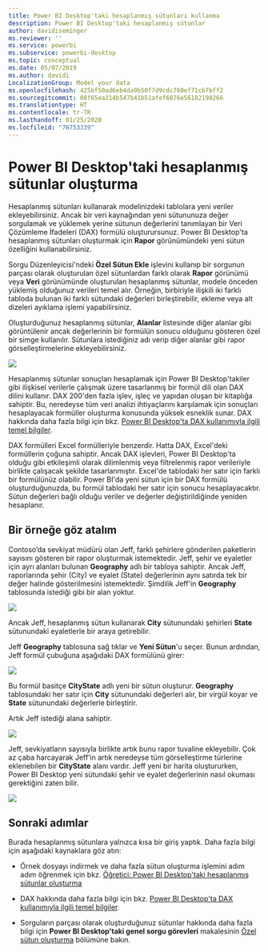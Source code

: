 ```yaml
---
title: Power BI Desktop'taki hesaplanmış sütunları kullanma
description: Power BI Desktop'taki hesaplanmış sütunlar
author: davidiseminger
ms.reviewer: ''
ms.service: powerbi
ms.subservice: powerbi-desktop
ms.topic: conceptual
ms.date: 05/07/2019
ms.author: davidi
LocalizationGroup: Model your data
ms.openlocfilehash: 425bf50ad6eb4da9b50f7d9cdc760ef71cb7bff2
ms.sourcegitcommit: 08f65ea314b547b41b51afef6876e56182190266
ms.translationtype: HT
ms.contentlocale: tr-TR
ms.lasthandoff: 01/25/2020
ms.locfileid: "76753339"
---
```

# <a name="create-calculated-columns-in-power-bi-desktop"></a>Power BI Desktop'taki hesaplanmış sütunlar oluşturma
Hesaplanmış sütunları kullanarak modelinizdeki tablolara yeni veriler ekleyebilirsiniz. Ancak bir veri kaynağından yeni sütununuza değer sorgulamak ve yüklemek yerine sütunun değerlerini tanımlayan bir Veri Çözümleme İfadeleri (DAX) formülü oluşturursunuz. Power BI Desktop'ta hesaplanmış sütunları oluşturmak için **Rapor** görünümündeki yeni sütun özelliğini kullanabilirsiniz.

Sorgu Düzenleyicisi'ndeki **Özel Sütun Ekle** işlevini kullanıp bir sorgunun parçası olarak oluşturulan özel sütunlardan farklı olarak **Rapor** görünümü veya **Veri** görünümünde oluşturulan hesaplanmış sütunlar, modele önceden yüklemiş olduğunuz verileri temel alır. Örneğin, birbiriyle ilişkili iki farklı tabloda bulunan iki farklı sütundaki değerleri birleştirebilir, ekleme veya alt dizeleri ayıklama işlemi yapabilirsiniz.

Oluşturduğunuz hesaplanmış sütunlar, **Alanlar** listesinde diğer alanlar gibi görüntülenir ancak değerlerinin bir formülün sonucu olduğunu gösteren özel bir simge kullanılır. Sütunlara istediğiniz adı verip diğer alanlar gibi rapor görselleştirmelerine ekleyebilirsiniz.

![](media/desktop-calculated-columns/calccolinpbid_fields.png)

Hesaplanmış sütunlar sonuçları hesaplamak için Power BI Desktop'takiler gibi ilişkisel verilerle çalışmak üzere tasarlanmış bir formül dili olan DAX dilini kullanır. DAX 200'den fazla işlev, işleç ve yapıdan oluşan bir kitaplığa sahiptir. Bu, neredeyse tüm veri analizi ihtiyaçlarını karşılamak için sonuçları hesaplayacak formüller oluşturma konusunda yüksek esneklik sunar. DAX hakkında daha fazla bilgi için bkz. [Power BI Desktop'ta DAX kullanımıyla ilgili temel bilgiler](desktop-quickstart-learn-dax-basics.md).

DAX formülleri Excel formülleriyle benzerdir. Hatta DAX, Excel'deki formüllerin çoğuna sahiptir. Ancak DAX işlevleri, Power BI Desktop'ta olduğu gibi etkileşimli olarak dilimlenmiş veya filtrelenmiş rapor verileriyle birlikte çalışacak şekilde tasarlanmıştır. Excel'de tablodaki her satır için farklı bir formülünüz olabilir. Power BI'da yeni sütun için bir DAX formülü oluşturduğunuzda, bu formül tablodaki her satır için sonucu hesaplayacaktır. Sütun değerleri bağlı olduğu veriler ve değerler değiştirildiğinde yeniden hesaplanır.

## <a name="lets-look-at-an-example"></a>Bir örneğe göz atalım
Contoso’da sevkiyat müdürü olan Jeff, farklı şehirlere gönderilen paketlerin sayısını gösteren bir rapor oluşturmak istemektedir. Jeff, şehir ve eyaletler için ayrı alanları bulunan **Geography** adlı bir tabloya sahiptir. Ancak Jeff, raporlarında şehir (City) ve eyalet (State) değerlerinin aynı satırda tek bir değer halinde gösterilmesini istemektedir. Şimdilik Jeff'in **Geography** tablosunda istediği gibi bir alan yoktur.

![](media/desktop-calculated-columns/calccolinpbid_cityandstatefields.png)

Ancak Jeff, hesaplanmış sütun kullanarak **City** sütunundaki şehirleri **State** sütunundaki eyaletlerle bir araya getirebilir.

Jeff **Geography** tablosuna sağ tıklar ve **Yeni Sütun**'u seçer. Bunun ardından, Jeff formül çubuğuna aşağıdaki DAX formülünü girer:

![](media/desktop-calculated-columns/calccolinpbid_formula.png)

Bu formül basitçe **CityState** adlı yeni bir sütun oluşturur. **Geography** tablosundaki her satır için **City** sütunundaki değerleri alır, bir virgül koyar ve **State** sütunundaki değerlerle birleştirir.

Artık Jeff istediği alana sahiptir.

![](media/desktop-calculated-columns/calccolinpbid_citystatefield.png)

Jeff, sevkiyatların sayısıyla birlikte artık bunu rapor tuvaline ekleyebilir. Çok az çaba harcayarak Jeff’in artık neredeyse tüm görselleştirme türlerine eklenebilen bir **CityState** alanı vardır. Jeff yeni bir harita oluştururken, Power BI Desktop yeni sütundaki şehir ve eyalet değerlerinin nasıl okuması gerektiğini zaten bilir.

![](media/desktop-calculated-columns/calccolinpbid_citystatemap.png)

## <a name="next-steps"></a>Sonraki adımlar
Burada hesaplanmış sütunlara yalnızca kısa bir giriş yaptık. Daha fazla bilgi için aşağıdaki kaynaklara göz atın:

* Örnek dosyayı indirmek ve daha fazla sütun oluşturma işlemini adım adım öğrenmek için bkz. [Öğretici: Power BI Desktop'taki hesaplanmış sütunlar oluşturma](desktop-tutorial-create-calculated-columns.md)

* DAX hakkında daha fazla bilgi için bkz. [Power BI Desktop'ta DAX kullanımıyla ilgili temel bilgiler](desktop-quickstart-learn-dax-basics.md).

* Sorguların parçası olarak oluşturduğunuz sütunlar hakkında daha fazla bilgi için **Power BI Desktop'taki genel sorgu görevleri** makalesinin [Özel sütun oluşturma](desktop-common-query-tasks.md) bölümüne bakın.  


